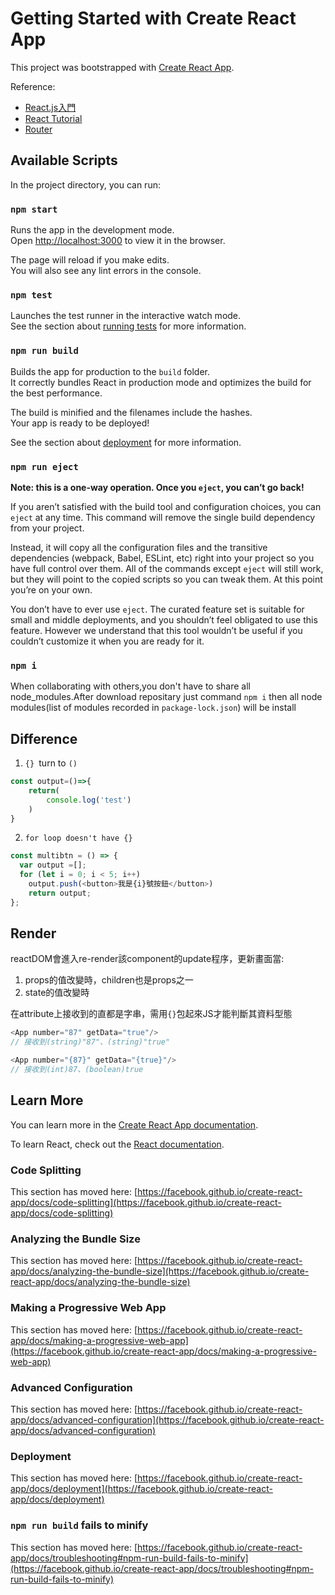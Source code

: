 # Getting Started with Create React App

This project was bootstrapped with [Create React App](https://github.com/facebook/create-react-app).

Reference:
- [React.js入門](https://ithelp.ithome.com.tw/articles/10214945)
- [React Tutorial](https://zh-hant.reactjs.org/docs/add-react-to-a-website.html)
- [Router](https://ithelp.ithome.com.tw/articles/10204137)

## Available Scripts

In the project directory, you can run:

### `npm start`

Runs the app in the development mode.\
Open [http://localhost:3000](http://localhost:3000) to view it in the browser.

The page will reload if you make edits.\
You will also see any lint errors in the console.

### `npm test`

Launches the test runner in the interactive watch mode.\
See the section about [running tests](https://facebook.github.io/create-react-app/docs/running-tests) for more information.

### `npm run build`

Builds the app for production to the `build` folder.\
It correctly bundles React in production mode and optimizes the build for the best performance.

The build is minified and the filenames include the hashes.\
Your app is ready to be deployed!

See the section about [deployment](https://facebook.github.io/create-react-app/docs/deployment) for more information.

### `npm run eject`

**Note: this is a one-way operation. Once you `eject`, you can’t go back!**

If you aren’t satisfied with the build tool and configuration choices, you can `eject` at any time. This command will remove the single build dependency from your project.

Instead, it will copy all the configuration files and the transitive dependencies (webpack, Babel, ESLint, etc) right into your project so you have full control over them. All of the commands except `eject` will still work, but they will point to the copied scripts so you can tweak them. At this point you’re on your own.

You don’t have to ever use `eject`. The curated feature set is suitable for small and middle deployments, and you shouldn’t feel obligated to use this feature. However we understand that this tool wouldn’t be useful if you couldn’t customize it when you are ready for it.
### `npm i`
When collaborating with others,you don't have to share all node_modules.After download repositary just command `npm i` then all node modules(list of modules recorded in `package-lock.json`) will be install

## Difference
1. `{} `turn to `()`
```js
const output=()=>{
    return(
        console.log('test')
    )
}
``` 
2. `for loop doesn't have {}`
```js
const multibtn = () => {
  var output =[];
  for (let i = 0; i < 5; i++) 
    output.push(<button>我是{i}號按鈕</button>)
    return output;
};
```
## Render
reactDOM會進入re-render該component的update程序，更新畫面當:
1. props的值改變時，children也是props之一
2. state的值改變時

在attribute上接收到的直都是字串，需用`{}`包起來JS才能判斷其資料型態
```js
<App number="87" getData="true"/> 
// 接收到(string)"87"、(string)"true"

<App number="{87}" getData="{true}"/>
// 接收到(int)87、(boolean)true

```
## Learn More

You can learn more in the [Create React App documentation](https://facebook.github.io/create-react-app/docs/getting-started).

To learn React, check out the [React documentation](https://reactjs.org/).

### Code Splitting

This section has moved here: [https://facebook.github.io/create-react-app/docs/code-splitting](https://facebook.github.io/create-react-app/docs/code-splitting)

### Analyzing the Bundle Size

This section has moved here: [https://facebook.github.io/create-react-app/docs/analyzing-the-bundle-size](https://facebook.github.io/create-react-app/docs/analyzing-the-bundle-size)

### Making a Progressive Web App

This section has moved here: [https://facebook.github.io/create-react-app/docs/making-a-progressive-web-app](https://facebook.github.io/create-react-app/docs/making-a-progressive-web-app)

### Advanced Configuration

This section has moved here: [https://facebook.github.io/create-react-app/docs/advanced-configuration](https://facebook.github.io/create-react-app/docs/advanced-configuration)

### Deployment

This section has moved here: [https://facebook.github.io/create-react-app/docs/deployment](https://facebook.github.io/create-react-app/docs/deployment)

### `npm run build` fails to minify

This section has moved here: [https://facebook.github.io/create-react-app/docs/troubleshooting#npm-run-build-fails-to-minify](https://facebook.github.io/create-react-app/docs/troubleshooting#npm-run-build-fails-to-minify)
